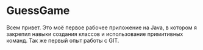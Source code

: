 # GuessGame

Всем привет. Это моё первое рабочее приложение на Java, в котором я закрепил навыки создания классов и использование примитивных команд.
Так же первый опыт работы с GIT.
